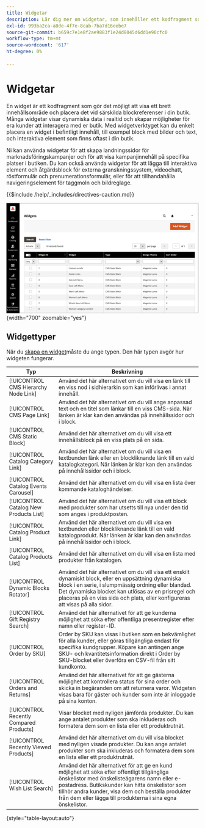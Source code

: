 ```yaml
---
title: Widgetar
description: Lär dig mer om widgetar, som innehåller ett kodfragment som gör det möjligt att visa ett brett innehållsområde och placera det vid särskilda blockreferenser i din butik.
exl-id: 993ba2ca-a8de-4f7e-8cab-7ba7d16eebe7
source-git-commit: b659c7e1e8f2ae9883f1e24d8045d6dd1e90cfc0
workflow-type: tm+mt
source-wordcount: '617'
ht-degree: 0%

---
```


# Widgetar

En widget är ett kodfragment som gör det möjligt att visa ett brett innehållsområde och placera det vid särskilda blockreferenser i din butik. Många widgetar visar dynamiska data i realtid och skapar möjligheter för era kunder att interagera med er butik. Med widgetverktyget kan du enkelt placera en widget i befintligt innehåll, till exempel block med bilder och text, och interaktiva element som finns oftast i din butik.

Ni kan använda widgetar för att skapa landningssidor för marknadsföringskampanjer och för att visa kampanjinnehåll på specifika platser i butiken. Du kan också använda widgetar för att lägga till interaktiva element och åtgärdsblock för externa granskningssystem, videochatt, röstformulär och prenumerationsformulär, eller för att tillhandahålla navigeringselement för taggmoln och bildreglage.

{{$include /help/_includes/directives-caution.md}}

![Ny widget för produktlista](./assets/storefront-home-page-new-products.png){width="700" zoomable="yes"}

## Widgettyper

När du [skapa en widget](widget-create.md)måste du ange typen. Den här typen avgör hur widgeten fungerar.

| Typ | Beskrivning |
|--- |--- |
| [!UICONTROL CMS Hierarchy Node Link] | Använd det här alternativet om du vill visa en länk till en viss nod i sidhierarkin som kan införlivas i annat innehåll. |
| [!UICONTROL CMS Page Link] | Använd det här alternativet om du vill ange anpassad text och en titel som länkar till en viss CMS-sida. När länken är klar kan den användas på innehållssidor och i block. |
| [!UICONTROL CMS Static Block] | Använd det här alternativet om du vill visa ett innehållsblock på en viss plats på en sida. |
| [!UICONTROL Catalog Category Link] | Använd det här alternativet om du vill visa en textbunden länk eller en blockliknande länk till en vald katalogkategori. När länken är klar kan den användas på innehållssidor och i block. |
| [!UICONTROL Catalog Events Carousel] | Använd det här alternativet om du vill visa en lista över kommande kataloghändelser. |
| [!UICONTROL Catalog New Products List] | Använd det här alternativet om du vill visa ett block med produkter som har utsetts till nya under den tid som anges i produktposten. |
| [!UICONTROL Catalog Product Link] | Använd det här alternativet om du vill visa en textbunden eller blockliknande länk till en vald katalogprodukt. När länken är klar kan den användas på innehållssidor och i block. |
| [!UICONTROL Catalog Products List] | Använd det här alternativet om du vill visa en lista med produkter från katalogen. |
| [!UICONTROL Dynamic Blocks Rotator] | Använd det här alternativet om du vill visa ett enskilt dynamiskt block, eller en uppsättning dynamiska block i en serie, i slumpmässig ordning eller blandad. Det dynamiska blocket kan utlösas av en prisregel och placeras på en viss sida och plats, eller konfigureras att visas på alla sidor. |
| [!UICONTROL Gift Registry Search] | Använd det här alternativet för att ge kunderna möjlighet att söka efter offentliga presentregister efter namn eller register-ID. |
| [!UICONTROL Order by SKU] | Order by SKU kan visas i butiken som en bekvämlighet för alla kunder, eller göras tillgängliga endast för specifika kundgrupper. Köpare kan antingen ange SKU- och kvantitetsinformation direkt i Order by SKU-blocket eller överföra en CSV-fil från sitt kundkonto. |
| [!UICONTROL Orders and Returns] | Använd det här alternativet för att ge gästerna möjlighet att kontrollera status för sina order och skicka in begäranden om att returnera varor. Widgeten visas bara för gäster och kunder som inte är inloggade på sina konton. |
| [!UICONTROL Recently Compared Products] | Visar blocket med nyligen jämförda produkter. Du kan ange antalet produkter som ska inkluderas och formatera dem som en lista eller ett produktrutnät. |
| [!UICONTROL Recently Viewed Products] | Använd det här alternativet om du vill visa blocket med nyligen visade produkter. Du kan ange antalet produkter som ska inkluderas och formatera dem som en lista eller ett produktrutnät. |
| [!UICONTROL Wish List Search] | Använd det här alternativet för att ge en kund möjlighet att söka efter offentligt tillgängliga önskelistor med önskelisteägarens namn eller e-postadress. Butikskunder kan hitta önskelistor som tillhör andra kunder, visa dem och beställa produkter från dem eller lägga till produkterna i sina egna önskelistor. |

{style="table-layout:auto"}

